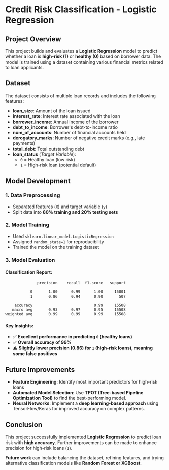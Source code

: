 # Credit Risk Classification - Logistic Regression

## Project Overview
This project builds and evaluates a **Logistic Regression** model to predict whether a loan is **high-risk (1)** or **healthy (0)** based on borrower data. The model is trained using a dataset containing various financial metrics related to loan applicants.

## Dataset
The dataset consists of multiple loan records and includes the following features:
- **loan_size**: Amount of the loan issued
- **interest_rate**: Interest rate associated with the loan
- **borrower_income**: Annual income of the borrower
- **debt_to_income**: Borrower's debt-to-income ratio
- **num_of_accounts**: Number of financial accounts held
- **derogatory_marks**: Number of negative credit marks (e.g., late payments)
- **total_debt**: Total outstanding debt
- **loan_status** (*Target Variable*):
  - `0` = Healthy loan (low risk)
  - `1` = High-risk loan (potential default)

## Model Development
### **1. Data Preprocessing**
- Separated features (`X`) and target variable (`y`)
- Split data into **80% training and 20% testing sets**

### **2. Model Training**
- Used `sklearn.linear_model.LogisticRegression`
- Assigned `random_state=1` for reproducibility
- Trained the model on the training dataset

### **3. Model Evaluation**
#### **Classification Report:**
```
              precision    recall  f1-score   support

           0       1.00      0.99      1.00     15001
           1       0.86      0.94      0.90       507

    accuracy                           0.99     15508
   macro avg       0.93      0.97      0.95     15508
weighted avg       0.99      0.99      0.99     15508
```

#### **Key Insights:**
- ✅ **Excellent performance in predicting `0` (healthy loans)**
- ✅ **Overall accuracy of 99%**
- ⚠️ **Slightly lower precision (0.86) for `1` (high-risk loans), meaning some false positives**

## Future Improvements
- **Feature Engineering**: Identify most important predictors for high-risk loans
- **Automated Model Selection**: Use **TPOT (Tree-based Pipeline Optimization Tool)** to find the best-performing model.
- **Neural Networks**: Implement a **deep learning-based approach** using TensorFlow/Keras for improved accuracy on complex patterns.

## Conclusion
This project successfully implemented **Logistic Regression** to predict loan risk with **high accuracy**. Further improvements can be made to enhance precision for high-risk loans (`1`).

**Future work** can include balancing the dataset, refining features, and trying alternative classification models like **Random Forest or XGBoost**.
